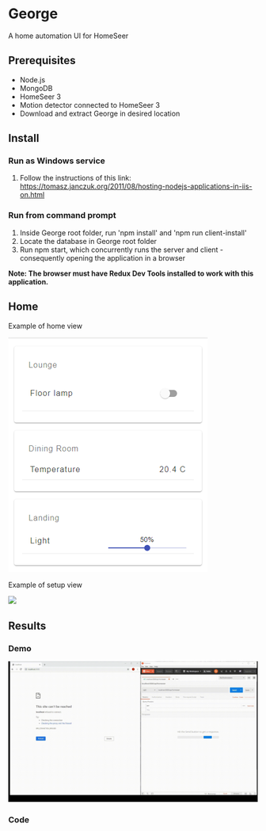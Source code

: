 # George
A home automation UI for HomeSeer
## Prerequisites
- Node.js
- MongoDB
- HomeSeer 3
- Motion detector connected to HomeSeer 3
- Download and extract George in desired location
## Install
### Run as Windows service
1. Follow the instructions of this link: https://tomasz.janczuk.org/2011/08/hosting-nodejs-applications-in-iis-on.html
### Run from command prompt
1. Inside George root folder, run 'npm install' and 'npm run client-install'
2. Locate the database in George root folder
3. Run npm start, which concurrently runs the server and client - consequently opening the application in a browser

**Note: The browser must have Redux Dev Tools installed to work with this application.**

## Home
Example of home view

![](homeexample.PNG)

Example of setup view

![](setup.gif)

## Results
### Demo
![](gethomeseerdevices.gif)
### Code
